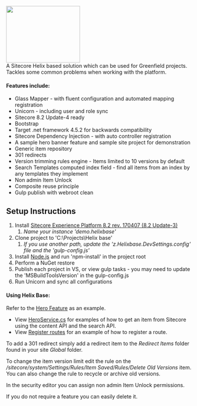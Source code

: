 <img src="https://nshackblog.files.wordpress.com/2017/02/helixbase1.png" height="154px" width="200px" /><br />
A Sitecore Helix based solution which can be used for Greenfield projects. Tackles some common problems when working with the platform.

#### Features include:

* Glass Mapper - with fluent configuration and automated mapping registration
* Unicorn - including user and role sync
* Sitecore 8.2 Update-4 ready
* Bootstrap
* Target .net framework 4.5.2 for backwards compatibility
* Sitecore Dependency Injection - with auto controller registration
* A sample hero banner feature and sample site project for demonstration
* Generic item repository
* 301 redirects
* Version trimming rules engine - Items limited to 10 versions by default
* Search Templates computed index field - find all items from an index by any templates they implement
* Non admin Item Unlock
* Composite reuse principle
* Gulp publish with webroot clean

## Setup Instructions
1. Install <a href="https://dev.sitecore.net/Downloads/Sitecore_Experience_Platform/82/Sitecore_Experience_Platform_82_Update3.aspx" target="_blank">Sitecore Experience Platform 8.2 rev. 170407 (8.2 Update-3)</a>
	1. _Name your instance 'demo.helixbase'_
2. Clone project to 'C:\Projects\Helix base'
	1. _If you use another path, update the 'z.Helixbase.DevSettings.config' file and the 'gulp-config.js'_
3. Install <a href="https://nodejs.org/en/" target="_blank">Node.js</a> and run 'npm-install' in the project root
4. Perform a NuGet restore
5. Publish each project in VS, or view gulp tasks - you may need to update the 'MSBuildToolsVersion' in the gulp-config.js
6. Run Unicorn and sync all configurations

#### Using Helix Base:
Refer to the <a href="https://github.com/muso31/Helixbase/tree/master/src/Feature/Hero/code">Hero Feature</a> as an example.

* View <a href="https://github.com/muso31/Helixbase/blob/master/src/Feature/Hero/code/Service/HeroService.cs">HeroService.cs</a> for examples of how to get an item from Sitecore using the content API and the search API.
* View <a href="https://github.com/muso31/Helixbase/blob/master/src/Feature/Hero/code/Routes/RegisterRoutes.cs">Register routes</a> for an example of how to register a route.

To add a 301 redirect simply add a redirect item to the _Redirect Items_ folder found in your site _Global_ folder.

To change the item version limit edit the rule on the _/sitecore/system/Settings/Rules/Item Saved/Rules/Delete Old Versions_ item. You can also change the rule to recycle or archive old versions. 

In the security editor you can assign non admin Item Unlock permissions.

If you do not require a feature you can easily delete it.